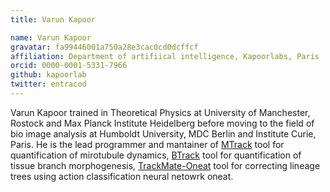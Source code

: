 ```yaml
---
title: Varun Kapoor

name: Varun Kapoor
gravatar: fa99446001a750a28e3cac0cd0dcffcf 
affiliation: Department of artifiical intelligence, Kapoorlabs, Paris | https://www.kapoorlabs.org
orcid: 0000-0001-5331-7966
github: kapoorlab
twitter: entracod
---
```

Varun Kapoor trained in Theoretical Physics at University of Manchester, Rostock and Max Planck Institute Heidelberg before moving to the field of bio image analysis at Humboldt University, MDC Berlin and Institute Curie, Paris. He is the lead programmer and mantainer of [MTrack](/_pages/plugins/mtrack/index.md) tool for quantification of mirotubule dynamics, [BTrack](/_pages/plugins/btrack/index.md) tool for quantification of tissue branch morphogenesis, [TrackMate-Oneat](/_pages/plugins/trackmate/TrackMate-oneat.md) tool for correcting lineage trees using action classification neural netowrk oneat.

